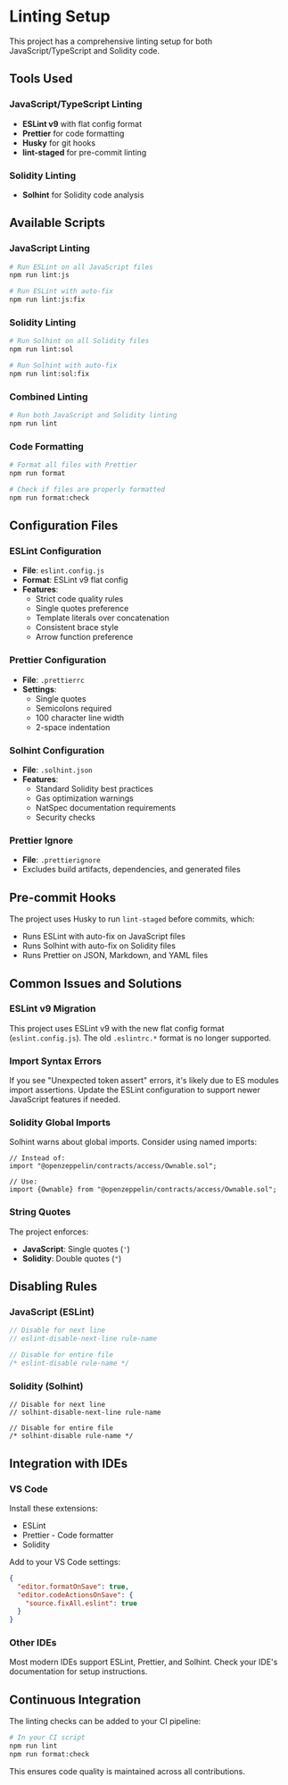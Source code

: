 # Linting Setup

This project has a comprehensive linting setup for both JavaScript/TypeScript and Solidity code.

## Tools Used

### JavaScript/TypeScript Linting

- **ESLint v9** with flat config format
- **Prettier** for code formatting
- **Husky** for git hooks
- **lint-staged** for pre-commit linting

### Solidity Linting

- **Solhint** for Solidity code analysis

## Available Scripts

### JavaScript Linting

```bash
# Run ESLint on all JavaScript files
npm run lint:js

# Run ESLint with auto-fix
npm run lint:js:fix
```

### Solidity Linting

```bash
# Run Solhint on all Solidity files
npm run lint:sol

# Run Solhint with auto-fix
npm run lint:sol:fix
```

### Combined Linting

```bash
# Run both JavaScript and Solidity linting
npm run lint
```

### Code Formatting

```bash
# Format all files with Prettier
npm run format

# Check if files are properly formatted
npm run format:check
```

## Configuration Files

### ESLint Configuration

- **File**: `eslint.config.js`
- **Format**: ESLint v9 flat config
- **Features**:
  - Strict code quality rules
  - Single quotes preference
  - Template literals over concatenation
  - Consistent brace style
  - Arrow function preference

### Prettier Configuration

- **File**: `.prettierrc`
- **Settings**:
  - Single quotes
  - Semicolons required
  - 100 character line width
  - 2-space indentation

### Solhint Configuration

- **File**: `.solhint.json`
- **Features**:
  - Standard Solidity best practices
  - Gas optimization warnings
  - NatSpec documentation requirements
  - Security checks

### Prettier Ignore

- **File**: `.prettierignore`
- Excludes build artifacts, dependencies, and generated files

## Pre-commit Hooks

The project uses Husky to run `lint-staged` before commits, which:

- Runs ESLint with auto-fix on JavaScript files
- Runs Solhint with auto-fix on Solidity files
- Runs Prettier on JSON, Markdown, and YAML files

## Common Issues and Solutions

### ESLint v9 Migration

This project uses ESLint v9 with the new flat config format (`eslint.config.js`). The old `.eslintrc.*` format is no longer supported.

### Import Syntax Errors

If you see "Unexpected token assert" errors, it's likely due to ES modules import assertions. Update the ESLint configuration to support newer JavaScript features if needed.

### Solidity Global Imports

Solhint warns about global imports. Consider using named imports:

```solidity
// Instead of:
import "@openzeppelin/contracts/access/Ownable.sol";

// Use:
import {Ownable} from "@openzeppelin/contracts/access/Ownable.sol";
```

### String Quotes

The project enforces:

- **JavaScript**: Single quotes (`'`)
- **Solidity**: Double quotes (`"`)

## Disabling Rules

### JavaScript (ESLint)

```javascript
// Disable for next line
// eslint-disable-next-line rule-name

// Disable for entire file
/* eslint-disable rule-name */
```

### Solidity (Solhint)

```solidity
// Disable for next line
// solhint-disable-next-line rule-name

// Disable for entire file
/* solhint-disable rule-name */
```

## Integration with IDEs

### VS Code

Install these extensions:

- ESLint
- Prettier - Code formatter
- Solidity

Add to your VS Code settings:

```json
{
  "editor.formatOnSave": true,
  "editor.codeActionsOnSave": {
    "source.fixAll.eslint": true
  }
}
```

### Other IDEs

Most modern IDEs support ESLint, Prettier, and Solhint. Check your IDE's documentation for setup instructions.

## Continuous Integration

The linting checks can be added to your CI pipeline:

```bash
# In your CI script
npm run lint
npm run format:check
```

This ensures code quality is maintained across all contributions.

